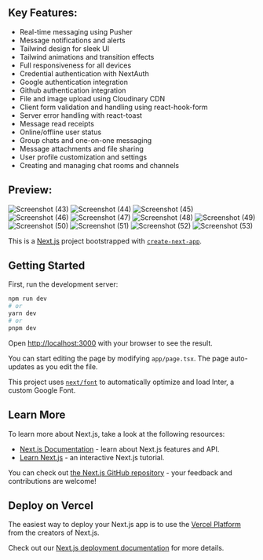 ## Key Features: 

+  Real-time messaging using Pusher
+  Message notifications and alerts
+  Tailwind design for sleek UI
+  Tailwind animations and transition effects
+  Full responsiveness for all devices
+  Credential authentication with NextAuth
+  Google authentication integration
+  Github authentication integration
+  File and image upload using Cloudinary CDN
+  Client form validation and handling using react-hook-form
+  Server error handling with react-toast
+  Message read receipts
+  Online/offline user status
+  Group chats and one-on-one messaging
+  Message attachments and file sharing
+  User profile customization and settings
+  Creating and managing chat rooms and channels

## Preview: 

![Screenshot (43)](https://github.com/aressss1/ms-clone/assets/127649710/b394c3d6-5ac3-48c3-8f31-ccb7ce8b1421)
![Screenshot (44)](https://github.com/aressss1/ms-clone/assets/127649710/dd427e33-77a8-45b5-ab43-184c9734703b)
![Screenshot (45)](https://github.com/aressss1/ms-clone/assets/127649710/295925c9-8887-4ac4-8f13-230c0d1fffba)
![Screenshot (46)](https://github.com/aressss1/ms-clone/assets/127649710/f19bc416-0f3a-48f7-840d-7da5b2cf627d)
![Screenshot (47)](https://github.com/aressss1/ms-clone/assets/127649710/9b0fdfe0-e2f1-4707-87df-f269a59e1bc6)
![Screenshot (48)](https://github.com/aressss1/ms-clone/assets/127649710/9beae857-4de3-4db0-925f-f3abd2bf7b29)
![Screenshot (49)](https://github.com/aressss1/ms-clone/assets/127649710/66e2826a-52e0-402b-982d-0b15c54e3741)
![Screenshot (50)](https://github.com/aressss1/ms-clone/assets/127649710/6da0a789-6f16-46de-930b-3574a881097f)
![Screenshot (51)](https://github.com/aressss1/ms-clone/assets/127649710/a7de26ec-0757-45af-9101-a9e4846cd338)
![Screenshot (52)](https://github.com/aressss1/ms-clone/assets/127649710/db2b3c86-0954-40fd-9577-36212f54a8b8)
![Screenshot (53)](https://github.com/aressss1/ms-clone/assets/127649710/21f86fd1-6a7a-4a53-a5db-500b69f187c3)


This is a [Next.js](https://nextjs.org/) project bootstrapped with [`create-next-app`](https://github.com/vercel/next.js/tree/canary/packages/create-next-app).

## Getting Started

First, run the development server:

```bash
npm run dev
# or
yarn dev
# or
pnpm dev
```

Open [http://localhost:3000](http://localhost:3000) with your browser to see the result.

You can start editing the page by modifying `app/page.tsx`. The page auto-updates as you edit the file.

This project uses [`next/font`](https://nextjs.org/docs/basic-features/font-optimization) to automatically optimize and load Inter, a custom Google Font.

## Learn More

To learn more about Next.js, take a look at the following resources:

- [Next.js Documentation](https://nextjs.org/docs) - learn about Next.js features and API.
- [Learn Next.js](https://nextjs.org/learn) - an interactive Next.js tutorial.

You can check out [the Next.js GitHub repository](https://github.com/vercel/next.js/) - your feedback and contributions are welcome!

## Deploy on Vercel

The easiest way to deploy your Next.js app is to use the [Vercel Platform](https://vercel.com/new?utm_medium=default-template&filter=next.js&utm_source=create-next-app&utm_campaign=create-next-app-readme) from the creators of Next.js.

Check out our [Next.js deployment documentation](https://nextjs.org/docs/deployment) for more details.

